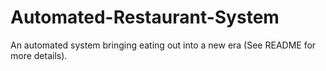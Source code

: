 # Automated-Restaurant-System
An automated system bringing eating out into a new era (See README for more details).
